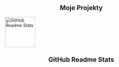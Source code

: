 <p align="center">
 <h2 align="center">Moje Projekty</h2>
 <img width="100px" src="https://cdn.discordapp.com/attachments/752109526068494377/871554633015910400/vONIgJu.png" align="center" alt="GitHub Readme Stats" />
 <h2 align="center">GitHub Readme Stats</h2>

